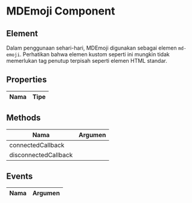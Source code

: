 # MDEmoji Component

## Element

Dalam penggunaan sehari-hari, MDEmoji digunakan sebagai elemen `md-emoji`. Perhatikan bahwa elemen kustom seperti ini mungkin tidak memerlukan tag penutup terpisah seperti elemen HTML standar.

## Properties

| Nama | Tipe |
| --- | --- |

## Methods

| Nama | Argumen |
| --- | --- |
| connectedCallback |  |
| disconnectedCallback |  |

## Events

| Nama | Argumen |
| --- | --- |

